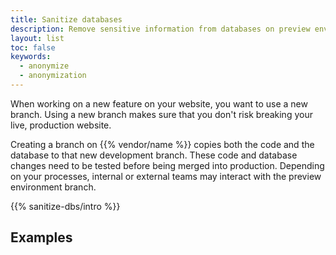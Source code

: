 ```yaml
---
title: Sanitize databases
description: Remove sensitive information from databases on preview environments to control access.
layout: list
toc: false
keywords:
  - anonymize
  - anonymization
---
```


When working on a new feature on your website, you want to use a new branch.
Using a new branch makes sure that you don't risk breaking your live, production website.

Creating a branch on {{% vendor/name %}} copies both the code and the database to that new development branch.
These code and database changes need to be tested before being merged into production.
Depending on your processes, internal or external teams may interact with the preview environment branch.

{{% sanitize-dbs/intro %}}

## Examples
